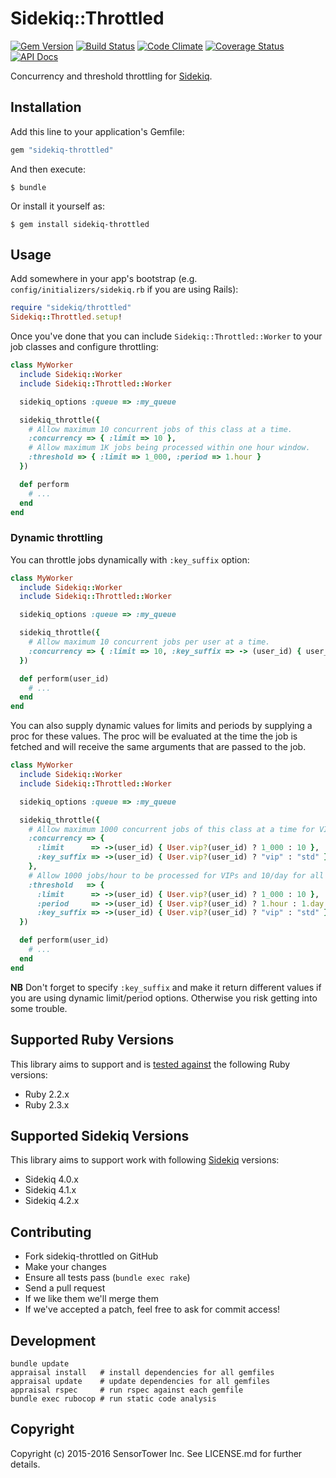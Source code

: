 # Sidekiq::Throttled

[![Gem Version](https://badge.fury.io/rb/sidekiq-throttled.svg)](http://rubygems.org/gems/sidekiq-throttled)
[![Build Status](https://travis-ci.org/sensortower/sidekiq-throttled.svg?branch=master)](https://travis-ci.org/sensortower/sidekiq-throttled)
[![Code Climate](https://codeclimate.com/github/sensortower/sidekiq-throttled.svg?branch=master)](https://codeclimate.com/github/sensortower/sidekiq-throttled)
[![Coverage Status](https://coveralls.io/repos/sensortower/sidekiq-throttled/badge.svg?branch=master&service=github)](https://coveralls.io/github/sensortower/sidekiq-throttled?branch=master)
[![API Docs](http://inch-ci.org/github/sensortower/sidekiq-throttled.svg?branch=master)](http://inch-ci.org/github/sensortower/sidekiq-throttled)

Concurrency and threshold throttling for [Sidekiq][sidekiq].


## Installation

Add this line to your application's Gemfile:

``` ruby
gem "sidekiq-throttled"
```

And then execute:

    $ bundle

Or install it yourself as:

    $ gem install sidekiq-throttled


## Usage

Add somewhere in your app's bootstrap (e.g. `config/initializers/sidekiq.rb` if
you are using Rails):

``` ruby
require "sidekiq/throttled"
Sidekiq::Throttled.setup!
```

Once you've done that you can include `Sidekiq::Throttled::Worker` to your
job classes and configure throttling:

``` ruby
class MyWorker
  include Sidekiq::Worker
  include Sidekiq::Throttled::Worker

  sidekiq_options :queue => :my_queue

  sidekiq_throttle({
    # Allow maximum 10 concurrent jobs of this class at a time.
    :concurrency => { :limit => 10 },
    # Allow maximum 1K jobs being processed within one hour window.
    :threshold => { :limit => 1_000, :period => 1.hour }
  })

  def perform
    # ...
  end
end
```


### Dynamic throttling

You can throttle jobs dynamically with `:key_suffix` option:

``` ruby
class MyWorker
  include Sidekiq::Worker
  include Sidekiq::Throttled::Worker

  sidekiq_options :queue => :my_queue

  sidekiq_throttle({
    # Allow maximum 10 concurrent jobs per user at a time.
    :concurrency => { :limit => 10, :key_suffix => -> (user_id) { user_id } }
  })

  def perform(user_id)
    # ...
  end
end
```

You can also supply dynamic values for limits and periods by supplying a proc
for these values. The proc will be evaluated at the time the job is fetched
and will receive the same arguments that are passed to the job.

``` ruby
class MyWorker
  include Sidekiq::Worker
  include Sidekiq::Throttled::Worker

  sidekiq_options :queue => :my_queue

  sidekiq_throttle({
    # Allow maximum 1000 concurrent jobs of this class at a time for VIPs and 10 for all other users.
    :concurrency => {
      :limit      => ->(user_id) { User.vip?(user_id) ? 1_000 : 10 },
      :key_suffix => ->(user_id) { User.vip?(user_id) ? "vip" : "std" }
    },
    # Allow 1000 jobs/hour to be processed for VIPs and 10/day for all others
    :threshold   => {
      :limit      => ->(user_id) { User.vip?(user_id) ? 1_000 : 10 },
      :period     => ->(user_id) { User.vip?(user_id) ? 1.hour : 1.day },
      :key_suffix => ->(user_id) { User.vip?(user_id) ? "vip" : "std" }
  })

  def perform(user_id)
    # ...
  end
end
```

**NB** Don't forget to specify `:key_suffix` and make it return different values
if you are using dynamic limit/period options. Otherwise you risk getting into
some trouble.


## Supported Ruby Versions

This library aims to support and is [tested against][travis] the following Ruby
versions:

* Ruby 2.2.x
* Ruby 2.3.x


## Supported Sidekiq Versions

This library aims to support work with following [Sidekiq][sidekiq] versions:

* Sidekiq 4.0.x
* Sidekiq 4.1.x
* Sidekiq 4.2.x


## Contributing

* Fork sidekiq-throttled on GitHub
* Make your changes
* Ensure all tests pass (`bundle exec rake`)
* Send a pull request
* If we like them we'll merge them
* If we've accepted a patch, feel free to ask for commit access!


## Development

```
bundle update
appraisal install   # install dependencies for all gemfiles
appraisal update    # update dependencies for all gemfiles
appraisal rspec     # run rspec against each gemfile
bundle exec rubocop # run static code analysis
```


## Copyright

Copyright (c) 2015-2016 SensorTower Inc.
See LICENSE.md for further details.


[travis]: http://travis-ci.org/sensortower/sidekiq-throttled
[sidekiq]: https://github.com/mperham/sidekiq
